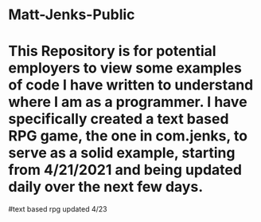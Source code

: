 # Matt-Jenks-Public

# This Repository is for potential employers to view some examples of code I have written to understand where I am as a programmer. I have specifically created a text based RPG game, the one in com.jenks, to serve as a solid example, starting from 4/21/2021 and being updated daily over the next few days. 

#text based rpg updated 4/23
